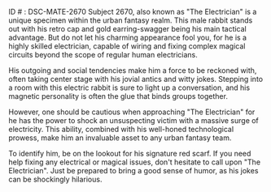 ID # : DSC-MATE-2670
Subject 2670, also known as "The Electrician" is a unique specimen within the urban fantasy realm. This male rabbit stands out with his retro cap and gold earring-swagger being his main tactical advantage. But do not let his charming appearance fool you, for he is a highly skilled electrician, capable of wiring and fixing complex magical circuits beyond the scope of regular human electricians. 

His outgoing and social tendencies make him a force to be reckoned with, often taking center stage with his jovial antics and witty jokes. Stepping into a room with this electric rabbit is sure to light up a conversation, and his magnetic personality is often the glue that binds groups together. 

However, one should be cautious when approaching "The Electrician" for he has the power to shock an unsuspecting victim with a massive surge of electricity. This ability, combined with his well-honed technological prowess, make him an invaluable asset to any urban fantasy team. 

To identify him, be on the lookout for his signature red scarf. If you need help fixing any electrical or magical issues, don't hesitate to call upon "The Electrician". Just be prepared to bring a good sense of humor, as his jokes can be shockingly hilarious.